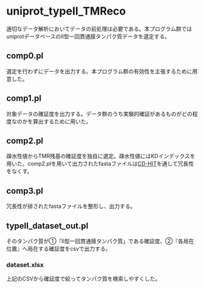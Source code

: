 # uniprot_typeII_TMReco
適切なデータ解析においてデータの前処理は必要である。本プログラム群ではuniprotデータベースのⅡ型一回貫通膜タンパク質データを選定する。

## comp0.pl
選定を行わずにデータを出力する。本プログラム群の有効性を主張するために用意した。

## comp1.pl
対象データの確証度を出力する。データ群のうち実験的確証があるものがどの程度なのかを算出するために用いた。

## comp2.pl
疎水性値からTMR残基の確証度を独自に選定。疎水性値にはKDインデックスを用いた。comp2.plを用いて出力されたfastaファイルは[CD-HIT](http://weizhong-lab.ucsd.edu/cdhit-web-server/cgi-bin/index.cgi)を通して冗長性をなくす。

## comp3.pl
冗長性が排されたfastaファイルを整形し、出力する。

## typeII_dataset_out.pl
そのタンパク質が①『Ⅱ型一回貫通膜タンパク質」である確証度、②『各局在位置』へ局在する確証度をcsvで出力する。

### dataset.xlsx
上記のCSVから確証度で絞ってタンパク質を検索しやすくした。
